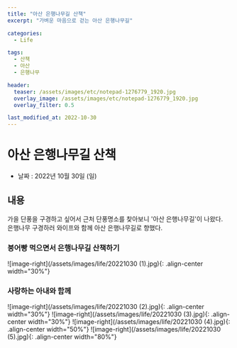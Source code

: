 ```yaml
---
title: "아산 은행나무길 산책"
excerpt: "가벼운 마음으로 걷는 아산 은행나무길"

categories:
  - Life

tags:
  - 산책
  - 아산
  - 은행나무

header:
  teaser: /assets/images/etc/notepad-1276779_1920.jpg
  overlay_image: /assets/images/etc/notepad-1276779_1920.jpg
  overlay_filter: 0.5

last_modified_at: 2022-10-30
---
```



# 아산 은행나무길 산책

- 날짜 : 2022년 10월 30일 (일)


## 내용

가을 단풍을 구경하고 싶어서 근처 단풍명소를 찾아보니 '아산 은행나무길'이 나왔다.  
은행나무 구경하러 와이프와 함께 아산 은행나무길로 향했다.  

### 붕어빵 먹으면서 은행나무길 산책하기
![image-right](/assets/images/life/20221030 (1).jpg){: .align-center width="30%"}

### 사랑하는 아내와 함께
![image-right](/assets/images/life/20221030 (2).jpg){: .align-center width="30%"}
![image-right](/assets/images/life/20221030 (3).jpg){: .align-center width="30%"}
![image-right](/assets/images/life/20221030 (4).jpg){: .align-center width="50%"}
![image-right](/assets/images/life/20221030 (5).jpg){: .align-center width="80%"}





